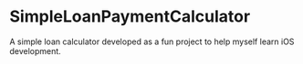 # SimpleLoanPaymentCalculator
A simple loan calculator developed as a fun project to help myself learn iOS development.



